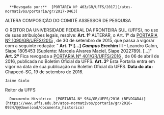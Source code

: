       **Revogada por:**  [PORTARIA Nº 463/GR/UFFS/2017](/atos-normativos/portaria/gr/2017-0463) 

   ALTERA COMPOSIÇÃO DO COMITÊ ASSESSOR DE PESQUISA  

 O REITOR DA UNIVERSIDADE FEDERAL DA FRONTEIRA SUL (UFFS), no uso de suas atribuições legais, resolve:   **Art. 1º** ALTERAR, o Art. 1º da [PORTARIA Nº 1090/GR/UFFS/2015](https://www.uffs.edu.br/atos-normativos/portaria/gr/2015-1090)  , de 30 de setembro de 2015, que passa a vigorar com a seguinte redação: “ **Art. 1º [...]**   ***Campus***  **Erechim**  III - Leandro Galon, Siape 1805453 (Suplente: Marcela Alvares Maciel, Siape 2022789). [...]"   **Art. 2º** Fica revogada a [PORTARIA Nº 401/GR/UFFS/2016](https://www.uffs.edu.br/atos-normativos/portaria/gr/2016-0401)  , de 06 de abril de 2016, publicada no Boletim Oficial da UFFS.   **Art. 3º** Esta Portaria entra em vigor na data de sua publicação no Boletim Oficial da UFFS.      **Data do ato:** Chapecó-SC, 19 de setembro de 2016.   
 

    Jaime Giolo   
 Reitor da UFFS 

      Documento Histórico  [PORTARIA Nº 934/GR/UFFS/2016 (REVOGADA)](https://www.uffs.edu.br/atos-normativos/portaria/gr/2016-0934/@@download/documento_historico)     
      